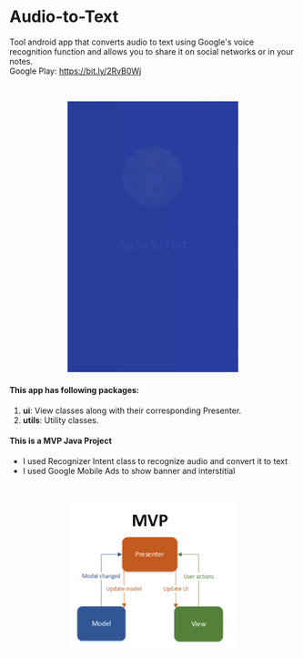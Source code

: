 # Audio-to-Text
Tool android app that converts audio to text using Google's voice recognition function and allows you to share it on social networks or in your notes.
<br>
Google Play: https://bit.ly/2RvB0Wj

<br>
<p align="center">
  <img src="readme/audio-to-text.gif" width="300">
</p>

#### This app has following packages:
1. **ui**: View classes along with their corresponding Presenter.
2. **utils**: Utility classes.


#### This is a MVP Java Project
- I used Recognizer Intent class to recognize audio and convert it to text
- I used Google Mobile Ads to show banner and interstitial

<br>
<p align="center">
  <img src="readme/mvp.png" width="300">
</p>
